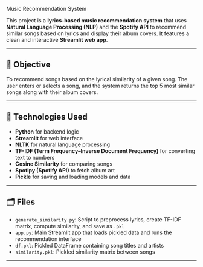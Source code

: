 Music Recommendation System

This project is a **lyrics-based music recommendation system** that uses **Natural Language Processing (NLP)** and the **Spotify API** to recommend similar songs based on lyrics and display their album covers. 
It features a clean and interactive **Streamlit web app**.

---

## 🎯 Objective
To recommend songs based on the lyrical similarity of a given song. The user enters or selects a song, and the system returns the top 5 most similar songs along with their album covers.

---

## 🧰 Technologies Used
- **Python** for backend logic
- **Streamlit** for web interface
- **NLTK** for natural language processing
- **TF-IDF (Term Frequency–Inverse Document Frequency)** for converting text to numbers
- **Cosine Similarity** for comparing songs
- **Spotipy (Spotify API)** to fetch album art
- **Pickle** for saving and loading models and data

---

## 🗂️ Files
- `generate_similarity.py`: Script to preprocess lyrics, create TF-IDF matrix, compute similarity, and save as `.pkl`
- `app.py`: Main Streamlit app that loads pickled data and runs the recommendation interface
- `df.pkl`: Pickled DataFrame containing song titles and artists
- `similarity.pkl`: Pickled similarity matrix between songs

---
